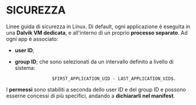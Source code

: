 # SICUREZZA

Linee guida di sicurezza in Linux.
Di default, ogni applicazione è eseguita in una **Dalvik VM dedicata**, e all'interno di un proprio **processo separato**.
Ad ogni app è associato:
- **user ID**;
- **group ID**;
che sono selezionati da un intervallo definito a livello di sistema:

					$FIRST_APPLICATION_UID - LAST_APPLICATION_UID$.

I **permessi** sono stabiliti a seconda dello user ID e del group ID e possono esserne concessi di più specifici, andando a **dichiararli nel manifest**.